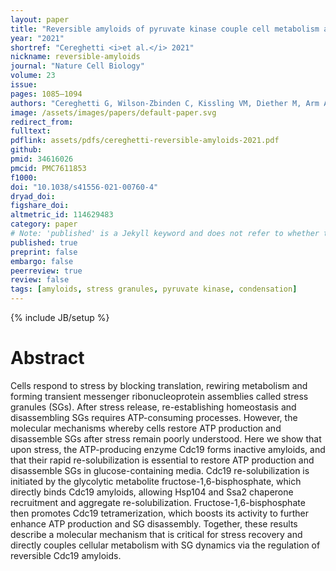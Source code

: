 ```yaml
---
layout: paper
title: "Reversible amyloids of pyruvate kinase couple cell metabolism and stress granule disassembly"
year: "2021"
shortref: "Cereghetti <i>et al.</i> 2021"
nickname: reversible-amyloids
journal: "Nature Cell Biology"
volume: 23
issue: 
pages: 1085–1094
authors: "Cereghetti G, Wilson-Zbinden C, Kissling VM, Diether M, Arm A, Yoo H, Piazza I, Saad S, Picotti P, Drummond DA, Sauer U, Dechant R, Peter M"
image: /assets/images/papers/default-paper.svg
redirect_from: 
fulltext:  
pdflink: assets/pdfs/cereghetti-reversible-amyloids-2021.pdf
github: 
pmid: 34616026
pmcid: PMC7611853
f1000: 
doi: "10.1038/s41556-021-00760-4"
dryad_doi:
figshare_doi: 
altmetric_id: 114629483
category: paper
# Note: 'published' is a Jekyll keyword and does not refer to whether the paper is published, but rather to whether this Markdown should be part of the rendered site.
published: true
preprint: false
embargo: false	
peerreview: true
review: false
tags: [amyloids, stress granules, pyruvate kinase, condensation]
---
```

{% include JB/setup %}

# Abstract 

Cells respond to stress by blocking translation, rewiring metabolism and forming transient messenger ribonucleoprotein assemblies called stress granules (SGs). After stress release, re-establishing homeostasis and disassembling SGs requires ATP-consuming processes. However, the molecular mechanisms whereby cells restore ATP production and disassemble SGs after stress remain poorly understood. Here we show that upon stress, the ATP-producing enzyme Cdc19 forms inactive amyloids, and that their rapid re-solubilization is essential to restore ATP production and disassemble SGs in glucose-containing media. Cdc19 re-solubilization is initiated by the glycolytic metabolite fructose-1,6-bisphosphate, which directly binds Cdc19 amyloids, allowing Hsp104 and Ssa2 chaperone recruitment and aggregate re-solubilization. Fructose-1,6-bisphosphate then promotes Cdc19 tetramerization, which boosts its activity to further enhance ATP production and SG disassembly. Together, these results describe a molecular mechanism that is critical for stress recovery and directly couples cellular metabolism with SG dynamics via the regulation of reversible Cdc19 amyloids.